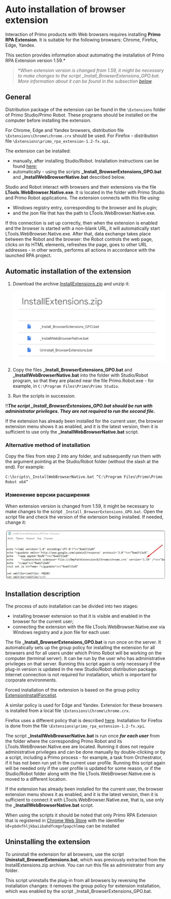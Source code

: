 # Auto installation of browser extension 

Interaction of Primo products with Web browsers requires installing **Primo RPA Extension**. It is suitable for the following browsers: Chrome, Firefox, Edge, Yandex.

This section provides information about automating the installation of Primo RPA Extension version 1.59.\*

> \**When extension version is changed from 1.59, it might be necessary to make changes to the script _Install_BrowserExtensions_GPO.bat. More information about it can be found in the subsection [below](https://docs.primo-rpa.ru/primo-rpa/primo-studio/settings/autoinstall-browser-extension#izmenenie-versii-rasshireniya).*

## General

Distribution package of the extension can be found in the `\Extensions` folder of Primo Studio/Primo Robot. These programs should be installed on the computer before installing the extension. 

For Chrome, Edge and Yandex browsers, distribution file `\Extensions\Chrome\chrome.crx` should be used. For Firefox - distribution file `\Extensions\primo_rpa_extension-1.2-fx.xpi`.

The extension can be installed:
* manually, after installing Studio/Robot. Installation instructions can be found [here](https://docs.primo-rpa.ru/primo-rpa/primo-studio/settings/plugin-install);
* automatically - using the scripts **_Install_BrowserExtensions_GPO.bat** and **_InstallWebBrowserNative.bat** described below.

Studio and Robot interact with browsers and their extensions via the file **LTools.WebBrowser.Native.exe**. It is located in the folder with Primo Studio and Primo Robot applications. The extension connects with this file using:
* Windows registry entry, corresponding to the browser and its plugin;
* and the json file that has the path to LTools.WebBrowser.Native.exe. 

If this connection is set up correctly, then when the extension is enabled and the browser is started with a non-blank URL, it will automatically start LTools.WebBrowser.Native.exe. After that, data exchange takes place between the Robot and the browser: the Robot controls the web page, clicks on its HTML elements, refreshes the page, goes to other URL addresses - in other words, performs all actions in accordance with the launched RPA project.

## Automatic installation of the extension

1. Download the archive [InstallExtensions.zip](https://drive.google.com/file/d/1cIXwlojb_9nkF3KSDDsggSldqjjvaScM/view?usp=sharing) and unzip it:

   ![](<../../.gitbook/assets/InstallExtensions.png>)
   
2. Copy the files **_Install_BrowserExtensions_GPO.bat** and **_InstallWebBrowserNative.bat** into the folder with Studio/Robot program, so that they are placed near the file Primo.Robot.exe - for example, in `C:\Program Files\Primo\Primo Studio`.
3. Run the scripts in succession. 

:bangbang:***The script _Install_BrowserExtensions_GPO.bat should be run with administrator privileges. They are not required to run the second file.***

If the extension has already been installed for the current user, the browser extension menu shows it as enabled, and it is the latest version, then it is sufficient to use only the **_InstallWebBrowserNative.bat** script.

### Alternative method of installation

Copy the files from step 2 into any folder, and subsequently run them with the argument pointing at the Studio/Robot folder (without the slash at the end). For example:
```
C:\Scripts\_InstallWebBrowserNative.bat “C:\Program Files\Primo\Primo Robot x64”
```
### Изменение версии расширения

When extension version is changed from 1.59, it might be necessary to make changes to the script `_Install_BrowserExtensions_GPO.bat`. Open the script file and check the version of the extension being installed. If needed, change it:

![](../../.gitbook/assets/AutoInstall-ScriptVersion.png)

## Installation description

The process of auto installation can be divided into two stages:

* installing browser extension so that it is visible and enabled in the browser for the current user;
* connecting the extension with the file LTools.WebBrowser.Native.exe via Windows registry and a json file for each user.

The file **_Install_BrowserExtensions_GPO.bat** is run once on the server. It automatically sets up the group policy for installing the extension for all browsers and for all users under which Primo Robot will be working on the computer (terminal server). It can be run by the user who has administrative privileges on that server. Running this script again is only necessary if the plug-in version is updated in the new Studio/Robot distribution package. Internet connection is not required for installation, which is important for corporate environments.

Forced installation of the extension is based on the group policy [ExtensionInstallForcelist](https://chromeenterprise.google/policies/#ExtensionInstallForcelist).

A similar policy is used for Edge and Yandex. Extension for these browsers is installed from a local file `\Extensions\Chrome\chrome.crx`.

Firefox uses a different policy that is described  [here](https://github.com/mozilla/policy-templates#extensions).
Installation for Firefox is done from the file `\Extensions\primo_rpa_extension-1.2-fx.xpi`.

The script **_InstallWebBrowserNative.bat** is run once ***for each user*** from the folder where the corresponding Primo Robot and its LTools.WebBrowser.Native.exe are located. Running it does not require administrative privileges and can be done manually by double-clicking or by a script, including a Primo process - for example, a task from Orchestrator, if it has not been run yet in the current user profile. Running this script again will be needed only if the user profile is updated for some reason, or if the Studio/Robot folder along with the file LTools.WebBrowser.Native.exe is moved to a different location.

If the extension has already been installed for the current user, the browser extension menu shows it as enabled, and it is the latest version, then it is sufficient to connect it with LTools.WebBrowser.Native.exe, that is, use only the **_InstallWebBrowserNative.bat** script.

When using the scripts it should be noted that only Primo RPA Extension that is registered in [Chrome Web Store](https://chrome.google.com/webstore/detail/primo-rpa-extension/pbdnfhljkbaiibahdfcmgnfpapchlmmp) with the identifier id=`pbdnfhljkbaiibahdfcmgnfpapchlmmp` can be installed 

## Uninstalling the extension

To uninstall the extension for all browsers, use the script **Uninstall_BrowserExtensions.bat**, which was previously extracted from the InstallExtensions.zip archive. You can run this file as administrator from any folder.

This script uninstalls the plug-in from all browsers by reversing the installation changes: it removes the group policy for extension installation, which was enabled by the script _Install_BrowserExtensions_GPO.bat.
